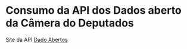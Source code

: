 # Consumo da API dos Dados aberto da Câmera do Deputados  

Site da API [Dado Abertos](https://dadosabertos.camara.leg.br/swagger/api.html)

